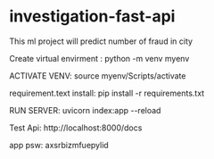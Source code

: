 # investigation-fast-api

This ml project will predict number of fraud in city

Create virtual envirment : python -m venv myenv

ACTIVATE VENV: source myenv/Scripts/activate

requirement.text install: pip install -r requirements.txt

RUN SERVER: uvicorn index:app --reload

Test Api: http://localhost:8000/docs

app psw: axsrbizmfuepylid
